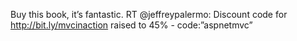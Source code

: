 <!--
id: 219345357
link: http://kevinisom.info/post/219345357/buy-this-book-its-fantastic-rt-jeffreypalermo
slug: buy-this-book-its-fantastic-rt-jeffreypalermo
date: Thu Oct 22 2009 09:57:48 GMT+1300 (NZDT)
raw: {"blog_name":"kevinisom","id":219345357,"post_url":"http://kevinisom.info/post/219345357/buy-this-book-its-fantastic-rt-jeffreypalermo","slug":"buy-this-book-its-fantastic-rt-jeffreypalermo","type":"text","date":"2009-10-21 20:57:48 GMT","timestamp":1256158668,"state":"published","format":"html","reblog_key":"MaulA5Vp","tags":[],"short_url":"http://tmblr.co/Zw68YyD4l7D","highlighted":[],"feed_item":"http://twitter.com/kev_nz/statuses/5050192404","from_feed_id":"650289","note_count":0,"title":null,"body":"<p>Buy this book, it&#8217;s fantastic. RT @jeffreypalermo: Discount code for <a href=\"http://bit.ly/mvcinaction\" target=\"_blank\">http://bit.ly/mvcinaction</a> raised to 45% - code:&#8221;aspnetmvc&#8221;</p>"}
publish: 2009-10-022
tags: 
title: null
-->


Buy this book, it’s fantastic. RT @jeffreypalermo: Discount code for
<http://bit.ly/mvcinaction> raised to 45% - code:”aspnetmvc”


